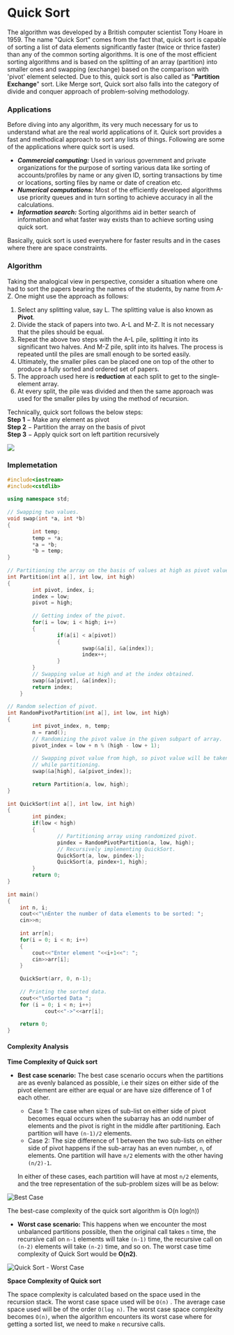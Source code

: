 # Quick Sort

The algorithm was developed by a British computer scientist Tony Hoare in 1959. The name "Quick Sort" comes from the fact that, quick sort is capable of sorting a list of data elements significantly faster \(twice or thrice faster\) than any of the common sorting algorithms. It is one of the most efficient sorting algorithms and is based on the splitting of an array \(partition\) into smaller ones and swapping \(exchange\) based on the comparison with 'pivot' element selected. Due to this, quick sort is also called as "**Partition Exchange**" sort. Like Merge sort, Quick sort also falls into the category of divide and conquer approach of problem-solving methodology.

### Applications

Before diving into any algorithm, its very much necessary for us to understand what are the real world applications of it. Quick sort provides a fast and methodical approach to sort any lists of things. Following are some of the applications where quick sort is used.

* _**Commercial computing:**_ Used in various government and private organizations for the purpose of sorting various data like sorting of accounts/profiles by name or any given ID, sorting transactions by time or locations, sorting files by name or date of creation etc.
* _**Numerical computations:**_ Most of the efficiently developed algorithms use priority queues and in turn sorting to achieve accuracy in all the calculations.
* _**Information search:**_ Sorting algorithms aid in better search of information and what faster way exists than to achieve sorting using quick sort.

Basically, quick sort is used everywhere for faster results and in the cases where there are space constraints.

### Algorithm

Taking the analogical view in perspective, consider a situation where one had to sort the papers bearing the names of the students, by name from A-Z. One might use the approach as follows:

1. Select any splitting value, say L. The splitting value is also known as **Pivot**.
2. Divide the stack of papers into two. A-L and M-Z. It is not necessary that the piles should be equal.
3. Repeat the above two steps with the A-L pile, splitting it into its significant two halves. And M-Z pile, split into its halves. The process is repeated until the piles are small enough to be sorted easily.
4. Ultimately, the smaller piles can be placed one on top of the other to produce a fully sorted and ordered set of papers.
5. The approach used here is **reduction** at each split to get to the single-element array.
6. At every split, the pile was divided and then the same approach was used for the smaller piles by using the method of recursion.

Technically, quick sort follows the below steps:  
**Step 1** − Make any element as pivot  
**Step 2** − Partition the array on the basis of pivot  
**Step 3** − Apply quick sort on left partition recursively

![](../../.gitbook/assets/image%20%2824%29.png)

### Implemetation

```cpp
#include<iostream>
#include<cstdlib>
 
using namespace std;
 
// Swapping two values.
void swap(int *a, int *b)
{
		int temp; 
		temp = *a;
		*a = *b;
		*b = temp;
}
 
// Partitioning the array on the basis of values at high as pivot value.
int Partition(int a[], int low, int high)
{
		int pivot, index, i;
		index = low;
		pivot = high;
 
		// Getting index of the pivot.
		for(i = low; i < high; i++)
		{
				if(a[i] < a[pivot])
				{
						swap(&a[i], &a[index]);
						index++;
				}
		}
		// Swapping value at high and at the index obtained.
		swap(&a[pivot], &a[index]);
		return index;
	}
 
// Random selection of pivot.
int RandomPivotPartition(int a[], int low, int high)
{
		int pivot_index, n, temp;
		n = rand();
		// Randomizing the pivot value in the given subpart of array.
		pivot_index = low + n % (high - low + 1);
 
		// Swapping pivot value from high, so pivot value will be taken as a pivot 
		// while partitioning.
		swap(&a[high], &a[pivot_index]);
 
		return Partition(a, low, high);
}
 
int QuickSort(int a[], int low, int high)
{
		int pindex;
		if(low < high)
		{
				// Partitioning array using randomized pivot.
				pindex = RandomPivotPartition(a, low, high);
				// Recursively implementing QuickSort.
				QuickSort(a, low, pindex-1);
				QuickSort(a, pindex+1, high);
		}
		return 0;
}
 
int main()
{
	int n, i;
	cout<<"\nEnter the number of data elements to be sorted: ";
	cin>>n;
 
	int arr[n];
	for(i = 0; i < n; i++)
	{
		cout<<"Enter element "<<i+1<<": ";
		cin>>arr[i];
	}
 
	QuickSort(arr, 0, n-1);
 
	// Printing the sorted data.
	cout<<"\nSorted Data ";
	for (i = 0; i < n; i++)
        	cout<<"->"<<arr[i];
 
	return 0;
}
```

#### Complexity Analysis <a id="h827ske1ht0ea2fcemd1dxxl7u1ndu40q"></a>

**Time Complexity of Quick sort**

* **Best case scenario:** The best case scenario occurs when the partitions are as evenly balanced as possible, i.e their sizes on either side of the pivot element are either are equal or are have size difference of 1 of each other.

  * Case 1: The case when sizes of sub-list on either side of pivot becomes equal occurs when the subarray has an odd number of elements and the pivot is right in the middle after partitioning. Each partition will have `(n-1)/2` elements.
  * Case 2: The size difference of 1 between the two sub-lists on either side of pivot happens if the sub-array has an even number, `n`, of elements. One partition will have `n/2` elements with the other having `(n/2)-1`.

  In either of these cases, each partition will have at most `n/2` elements, and the tree representation of the sub-problem sizes will be as below:

![Best Case](https://s3.ap-south-1.amazonaws.com/myinterviewtrainer-domestic/public_assets/assets/000/000/285/original/quick-sort.png?1617203748)

The best-case complexity of the quick sort algorithm is O\(n log\(n\)\)

* **Worst case scenario:** This happens when we encounter the most unbalanced partitions possible, then the original call takes `n` time, the recursive call on `n-1` elements will take `(n-1)` time, the recursive call on `(n-2)` elements will take `(n-2)` time, and so on. The worst case time complexity of Quick Sort would be **O\(n2\)**.

![Quick Sort - Worst Case](https://i.pinimg.com/564x/49/3c/2e/493c2ea77dc9ea4ce978b485b8b46bae.jpg)

**Space Complexity of Quick sort**

The space complexity is calculated based on the space used in the recursion stack. The worst case space used will be `O(n)` . The average case space used will be of the order `O(log n)`. The worst case space complexity becomes `O(n)`, when the algorithm encounters its worst case where for getting a sorted list, we need to make `n` recursive calls.

